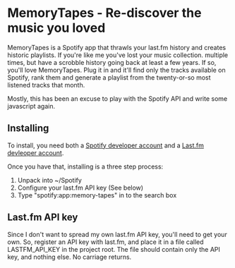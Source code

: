 MemoryTapes - Re-discover the music you loved
===============================================================================
MemoryTapes is a Spotify app that thrawls your last.fm history and creates 
historic playlists. If you're like me you've lost your music collection.
multiple times, but have a scrobble history going back at least a few years. 
If so, you'll love MemoryTapes. Plug it in and it'll find only the tracks 
available on Spotify, rank them and generate a playlist from the twenty-or-so 
most listened tracks that month.

Mostly, this has been an excuse to play with the Spotify API and write some
javascript again.

Installing
-------------------------------------------------------------------------------
To install, you need both a [Spotify developer account][spdev] and a 
[Last.fm devleoper account][lfmdev]. 

Once you have that, installing is a three step process:

 1. Unpack into ~/Spotify
 2. Configure your last.fm API key (See below)
 3. Type "spotify:app:memory-tapes" in to the search box
  
Last.fm API key
-------------------------------------------------------------------------------
Since I don't want to spread my own last.fm API key, you'll need to get your
own. So, register an API key with last.fm, and place it in a file called
LASTFM\_API\_KEY in the project root. The file should contain only the API
key, and nothing else. No carriage returns.

[spdev]: http://developer.spotify.com/en/spotify-apps-api/developer-signup/
[lfmdev]: http://www.last.fm/api/account